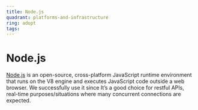 ```yaml
---
title: Node.js
quadrant: platforms-and-infrastructure
ring: adopt
tags:
---
```


# Node.js

<a href="https://nodejs.org" target="_blank">Node.js</a> is an open-source, cross-platform JavaScript runtime environment that runs on the V8 engine and executes JavaScript code outside a web browser. We successfully use it since It’s a good choice for restful APIs, real-time purposes/situations where many concurrent connections are expected.
